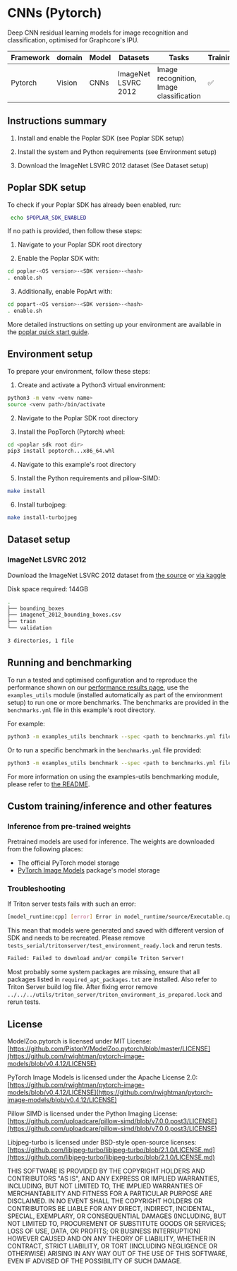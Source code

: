 # CNNs (Pytorch)
Deep CNN residual learning models for image recognition and classification, optimised for Graphcore's IPU.

| Framework | domain | Model | Datasets | Tasks| Training| Inference |
|-------------|-|------|-------|-------|-------|---|
| Pytorch | Vision | CNNs | ImageNet LSVRC 2012 | Image recognition, Image classification | ✅  | ✅ |


## Instructions summary

1. Install and enable the Poplar SDK (see Poplar SDK setup)

2. Install the system and Python requirements (see Environment setup)

3. Download the ImageNet LSVRC 2012 dataset (See Dataset setup)


## Poplar SDK setup
To check if your Poplar SDK has already been enabled, run:
```bash
 echo $POPLAR_SDK_ENABLED
 ```

If no path is provided, then follow these steps:
1. Navigate to your Poplar SDK root directory

2. Enable the Poplar SDK with:
```bash 
cd poplar-<OS version>-<SDK version>-<hash>
. enable.sh
```

3. Additionally, enable PopArt with:
```bash 
cd popart-<OS version>-<SDK version>-<hash>
. enable.sh
```

More detailed instructions on setting up your environment are available in the [poplar quick start guide](https://docs.graphcore.ai/projects/graphcloud-poplar-quick-start/en/latest/).


## Environment setup
To prepare your environment, follow these steps:

1. Create and activate a Python3 virtual environment:
```bash
python3 -m venv <venv name>
source <venv path>/bin/activate
```

2. Navigate to the Poplar SDK root directory

3. Install the PopTorch (Pytorch) wheel:
```bash
cd <poplar sdk root dir>
pip3 install poptorch...x86_64.whl
```

4. Navigate to this example's root directory

5. Install the Python requirements and pillow-SIMD:
```bash
make install
```

6. Install turbojpeg:
```bash
make install-turbojpeg
```


## Dataset setup

### ImageNet LSVRC 2012
Download the ImageNet LSVRC 2012 dataset from [the source](http://image-net.org/download) or [via kaggle](https://www.kaggle.com/c/imagenet-object-localization-challenge/data)


Disk space required: 144GB

```bash
.
├── bounding_boxes
├── imagenet_2012_bounding_boxes.csv
├── train
└── validation

3 directories, 1 file
```

## Running and benchmarking

To run a tested and optimised configuration and to reproduce the performance shown on our [performance results page](https://www.graphcore.ai/performance-results), use the `examples_utils` module (installed automatically as part of the environment setup) to run one or more benchmarks. The benchmarks are provided in the `benchmarks.yml` file in this example's root directory.

For example:

```bash
python3 -m examples_utils benchmark --spec <path to benchmarks.yml file>
```

Or to run a specific benchmark in the `benchmarks.yml` file provided:

```bash
python3 -m examples_utils benchmark --spec <path to benchmarks.yml file> --benchmark <name of benchmark>
```

For more information on using the examples-utils benchmarking module, please refer to [the README](https://github.com/graphcore/examples-utils/blob/master/examples_utils/benchmarks/README.md).


## Custom training/inference and other features

### Inference from pre-trained weights
Pretrained models are used for inference. The weights are downloaded from the following places:
* The official PyTorch model storage
* [PyTorch Image Models](https://github.com/rwightman/pytorch-image-models) package's model storage

### Troubleshooting

If Triton server tests fails with such an error:

```bash
[model_runtime:cpp] [error] Error in model_runtime/source/Executable.cpp:38:Failed to deserialize XXX : Error reading executable - package hash (YYY) differs from poplar hash (ZZZ)
```

This mean that models were generated and saved with different version of SDK and needs to be recreated. Please remove `tests_serial/tritonserver/test_environment_ready.lock` and rerun tests.

```bash
Failed: Failed to download and/or compile Triton Server!
```

Most probably some system packages are missing, ensure that all packages listed in `required_apt_packages.txt` are installed. Also refer to Triton Server build log file. After fixing error remove `../../../utils/triton_server/triton_environment_is_prepared.lock` and rerun tests.

## License

ModelZoo.pytorch is licensed under MIT License:
[https://github.com/PistonY/ModelZoo.pytorch/blob/master/LICENSE](https://github.com/rwightman/pytorch-image-models/blob/v0.4.12/LICENSE)

PyTorch Image Models is licensed under the Apache License 2.0:
[https://github.com/rwightman/pytorch-image-models/blob/v0.4.12/LICENSE](https://github.com/rwightman/pytorch-image-models/blob/v0.4.12/LICENSE)

Pillow SIMD is licensed under the Python Imaging License:
[https://github.com/uploadcare/pillow-simd/blob/v7.0.0.post3/LICENSE](https://github.com/uploadcare/pillow-simd/blob/v7.0.0.post3/LICENSE)

Libjpeg-turbo is licensed under BSD-style open-source licenses:
[https://github.com/libjpeg-turbo/libjpeg-turbo/blob/2.1.0/LICENSE.md](https://github.com/libjpeg-turbo/libjpeg-turbo/blob/2.1.0/LICENSE.md)

THIS SOFTWARE IS PROVIDED BY THE COPYRIGHT HOLDERS AND CONTRIBUTORS "AS IS", AND ANY EXPRESS OR IMPLIED WARRANTIES, INCLUDING, BUT NOT LIMITED TO, THE IMPLIED WARRANTIES OF MERCHANTABILITY AND FITNESS FOR A PARTICULAR PURPOSE ARE DISCLAIMED. IN NO EVENT SHALL THE COPYRIGHT HOLDERS OR CONTRIBUTORS BE LIABLE FOR ANY DIRECT, INDIRECT, INCIDENTAL, SPECIAL, EXEMPLARY, OR CONSEQUENTIAL DAMAGES (INCLUDING, BUT NOT LIMITED TO, PROCUREMENT OF SUBSTITUTE GOODS OR SERVICES; LOSS OF USE, DATA, OR PROFITS; OR BUSINESS INTERRUPTION) HOWEVER CAUSED AND ON ANY THEORY OF LIABILITY, WHETHER IN CONTRACT, STRICT LIABILITY, OR TORT (INCLUDING NEGLIGENCE OR OTHERWISE) ARISING IN ANY WAY OUT OF THE USE OF THIS SOFTWARE, EVEN IF ADVISED OF THE POSSIBILITY OF SUCH DAMAGE.
